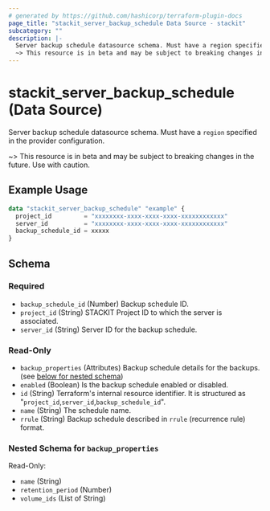 ```yaml
---
# generated by https://github.com/hashicorp/terraform-plugin-docs
page_title: "stackit_server_backup_schedule Data Source - stackit"
subcategory: ""
description: |-
  Server backup schedule datasource schema. Must have a region specified in the provider configuration.
  ~> This resource is in beta and may be subject to breaking changes in the future. Use with caution.
---
```


# stackit_server_backup_schedule (Data Source)

Server backup schedule datasource schema. Must have a `region` specified in the provider configuration.

~> This resource is in beta and may be subject to breaking changes in the future. Use with caution.

## Example Usage

```terraform
data "stackit_server_backup_schedule" "example" {
  project_id         = "xxxxxxxx-xxxx-xxxx-xxxx-xxxxxxxxxxxx"
  server_id          = "xxxxxxxx-xxxx-xxxx-xxxx-xxxxxxxxxxxx"
  backup_schedule_id = xxxxx
}
```

<!-- schema generated by tfplugindocs -->
## Schema

### Required

- `backup_schedule_id` (Number) Backup schedule ID.
- `project_id` (String) STACKIT Project ID to which the server is associated.
- `server_id` (String) Server ID for the backup schedule.

### Read-Only

- `backup_properties` (Attributes) Backup schedule details for the backups. (see [below for nested schema](#nestedatt--backup_properties))
- `enabled` (Boolean) Is the backup schedule enabled or disabled.
- `id` (String) Terraform's internal resource identifier. It is structured as "`project_id`,`server_id`,`backup_schedule_id`".
- `name` (String) The schedule name.
- `rrule` (String) Backup schedule described in `rrule` (recurrence rule) format.

<a id="nestedatt--backup_properties"></a>
### Nested Schema for `backup_properties`

Read-Only:

- `name` (String)
- `retention_period` (Number)
- `volume_ids` (List of String)
